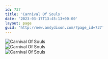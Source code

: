```yaml
---
id: 737
title: 'Carnival Of Souls'
date: '2023-03-17T13:45:13+00:00'
layout: page
guid: 'http://new.andydixon.com/?page_id=737'
---
```


![Carnival Of Souls](https://i0.wp.com/assets.g8x2.ldn.idrivee2-23.com/posters/Carnival%20Of%20Souls%2001.jpg?w=1200&ssl=1 "Carnival Of Souls")  
![Carnival Of Souls](https://i0.wp.com/assets.g8x2.ldn.idrivee2-23.com/posters/Carnival%20Of%20Souls%2002.jpg?w=1200&ssl=1 "Carnival Of Souls")  
![Carnival Of Souls](https://i0.wp.com/assets.g8x2.ldn.idrivee2-23.com/posters/Carnival%20Of%20Souls%2003.jpg?w=1200&ssl=1 "Carnival Of Souls")